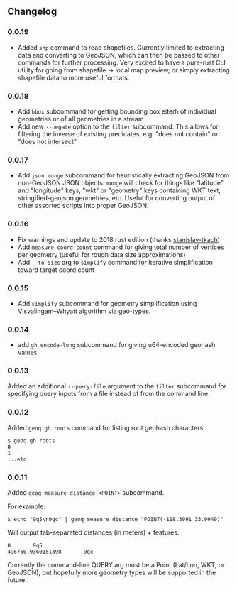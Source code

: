## Changelog

### 0.0.19

* Added `shp` command to read shapefiles. Currently limited to extracting data and converting to GeoJSON, which can then be passed to other commands for further processing. Very excited to have a pure-rust CLI utility for going from shapefile -> local map preview, or simply extracting shapefile data to more useful formats.

### 0.0.18

* Add `bbox` subcommand for getting bounding box eiterh of individual geometries or of all geometries in a stream
* Add new `--negate` option to the `filter` subcommand. This allows for filtering the inverse of existing predicates, e.g. "does not contain" or "does not intersect"

### 0.0.17

* Add `json munge` subcommand for heuristically extracting GeoJSON from non-GeoJSON JSON objects. `munge` will check for things like "latitude" and "longitude" keys, "wkt" or "geometry" keys containing WKT text, stringified-geojson geometries, etc. Useful for converting output of other assorted scripts into proper GeoJSON.

### 0.0.16

* Fix warnings and update to 2018 rust edition (thanks [stanislav-tkach](https://github.com/worace/geoq/commits?author=stanislav-tkach))
* Add `measure coord-count` command for giving total number of vertices per geometry (useful for rough data size approximations)
* Add `--to-size` arg to `simplify` command for iterative simplification toward target coord count

### 0.0.15

* Add `simplify` subcommand for geometry simplification using Visvalingam–Whyatt algorithm via geo-types.

### 0.0.14

* add `gh encode-long` subcommand for giving u64-encoded geohash values

### 0.0.13

Added an additional `--query-file` argument to the `filter` subcommand for specifying query inputs from a file instead of from the command line.

### 0.0.12

Added `geoq gh roots` command for listing root geohash characters:

```
$ geoq gh roots
0
1
...etc
```

### 0.0.11

Added `geoq measure distance <POINT>` subcommand.

For example:

```
$ echo "9q5\n9qc" | geoq measure distance "POINT(-118.3991 33.9949)"
```

Will output tab-separated distances (in meters) + features:

```
0       9q5
496760.9360151398       9qc
```

Currently the command-line QUERY arg must be a Point (Lat/Lon, WKT, or GeoJSON), but hopefully more geometry types will be supported in the future.
